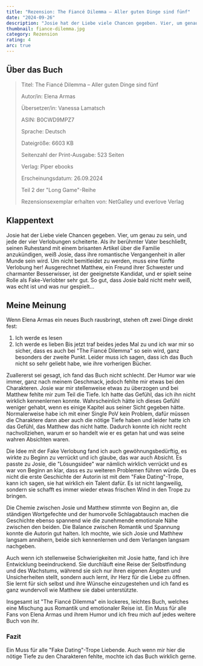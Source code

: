 ```yaml
---
title: "Rezension: The Fiancé Dilemma – Aller guten Dinge sind fünf"
date: "2024-09-26"
description: "Josie hat der Liebe viele Chancen gegeben. Vier, um genau zu sein, und jede der vier Verlobungen scheiterte. Als ihr berühmter Vater beschließt, seinen Ruhestand mit einem brisanten Artikel über die Familie anzukündigen, weiß Josie, dass ihre romantische Vergangenheit in aller Munde sein wird....."
thumbnail: fiance-dilemma.jpg
category: Rezension
rating: 4
arc: true
---
```


## Über das Buch

> Titel: The Fiancé Dilemma – Aller guten Dinge sind fünf
>
> Autor/in: Elena Armas
>
> Übersetzer/in: Vanessa Lamatsch
>
> ASIN: B0CWD9MPZ7
>
> Sprache: Deutsch
>
> Dateigröße: 6603 KB
>
> Seitenzahl der Print-Ausgabe: 523 Seiten
>
> Verlag: Piper ebooks
>
> Erscheinungsdatum: 26.09.2024
>
> Teil 2 der "Long Game"-Reihe
>
> Rezensionsexemplar erhalten von: NetGalley und everlove Verlag

## Klappentext

Josie hat der Liebe viele Chancen gegeben. Vier, um genau zu sein, und jede der vier Verlobungen scheiterte. Als ihr berühmter Vater beschließt, seinen Ruhestand mit einem brisanten Artikel über die Familie anzukündigen, weiß Josie, dass ihre romantische Vergangenheit in aller Munde sein wird. Um nicht bemitleidet zu werden, muss eine fünfte Verlobung her! Ausgerechnet Matthew, ein Freund ihrer Schwester und charmanter Besserwisser, ist der geeignetste Kandidat, und er spielt seine Rolle als Fake-Verlobter sehr gut. So gut, dass Josie bald nicht mehr weiß, was echt ist und was nur gespielt...

## Meine Meinung

Wenn Elena Armas ein neues Buch rausbringt, stehen oft zwei Dinge direkt fest:
1. Ich werde es lesen
2. Ich werde es lieben
Bis jetzt traf beides jedes Mal zu und ich war mir so sicher, dass es auch bei "The Fiancé Dilemma" so sein wird, ganz besonders der zweite Punkt. Leider muss ich sagen, dass ich das Buch nicht so sehr geliebt habe, wie ihre vorherigen Bücher.

Zuallererst sei gesagt, ich fand das Buch nicht schlecht. Der Humor war wie immer, ganz nach meinem Geschmack, jedoch fehlte mir etwas bei den Charakteren. Josie war mir stellenweise etwas zu überzogen und bei Matthew fehlte mir zum Teil die Tiefe. Ich hatte das Gefühl, das ich ihn nicht wirklich kennenlernen konnte. Wahrscheinlich hätte ich dieses Gefühl weniger gehabt, wenn es einige Kapitel aus seiner Sicht gegeben hätte. Normalerweise habe ich mit einer Single PoV kein Problem, dafür müssen die Charaktere dann aber auch die nötige Tiefe haben und leider hatte ich das Gefühl, das Matthew das nicht hatte. Dadurch konnte ich nicht recht nachvollziehen, warum er so handelt wie er es getan hat und was seine wahren Absichten waren.

Die Idee mit der Fake Verlobung fand ich auch gewöhnungsbedürftig, es wirkte zu Beginn zu verrückt und ich glaube, das war auch Absicht. Es passte zu Josie, die "Lösungsidee" war nämlich wirklich verrückt und es war von Beginn an klar, dass es zu weiteren Problemen führen würde. Da es nicht die erste Geschichte der Autorin ist mit dem "Fake Dating"-Trope, kann ich sagen, sie hat wirklich ein Talent dafür. Es ist nicht langweilig, sondern sie schafft es immer wieder etwas frischen Wind in den Trope zu bringen.

Die Chemie zwischen Josie und Matthew stimmte von Beginn an, die ständigen Wortgefechte und der humorvolle Schlagabtausch machen die Geschichte ebenso spannend wie die zunehmende emotionale Nähe zwischen den beiden. Die Balance zwischen Romantik und Spannung konnte die Autorin gut halten. Ich mochte, wie sich Josie und Mathhew langsam annähern, beide sich kennenlernen und dem Verlangen langsam nachgeben.

Auch wenn ich stellenweise Schwierigkeiten mit Josie hatte, fand ich ihre Entwicklung beeindruckend. Sie durchläuft eine Reise der Selbstfindung und des Wachstums, während sie sich nur ihren eigenen Ängsten und Unsicherheiten stellt, sondern auch lernt, ihr Herz für die Liebe zu öffnen. Sie lernt für sich selbst und ihre Wünsche einzugestehen und ich fand es ganz wundervoll wie Matthew sie dabei unterstützte.

Insgesamt ist "The Fiancé Dilemma" ein lockeres, leichtes Buch, welches eine Mischung aus Romantik und emotionaler Reise ist. Ein Muss für alle Fans von Elena Armas und ihrem Humor und ich freu mich auf jedes weitere Buch von ihr.

### Fazit
Ein Muss für alle "Fake Dating"-Trope Liebende. Auch wenn mir hier die nötige Tiefe zu den Charakteren fehlte, mochte ich das Buch wirklich gerne.
